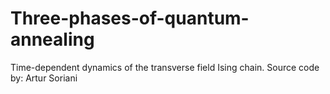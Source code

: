# Three-phases-of-quantum-annealing
Time-dependent dynamics of the transverse field Ising chain. Source code by: Artur Soriani
